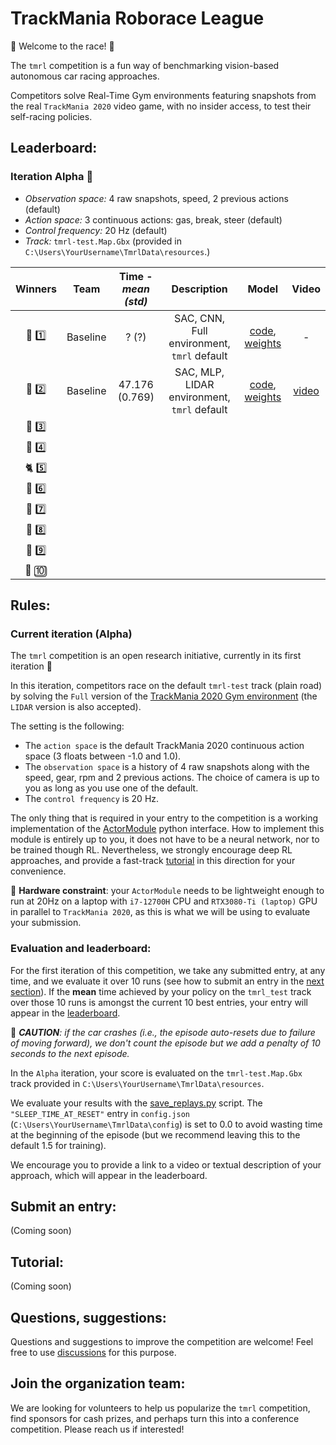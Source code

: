 # TrackMania Roborace League

:red_car: Welcome to the race! :checkered_flag:

The `tmrl` competition is a fun way of benchmarking vision-based autonomous car racing approaches.

Competitors solve Real-Time Gym environments featuring snapshots from the real `TrackMania 2020` video game, with no insider access, to test their self-racing policies.

## Leaderboard:

### Iteration Alpha :hatching_chick:
- _Observation space:_ 4 raw snapshots, speed, 2 previous actions (default)
- _Action space:_ 3 continuous actions: gas, break, steer (default)
- _Control frequency:_ 20 Hz (default)
- _Track:_ `tmrl-test.Map.Gbx` (provided in `C:\Users\YourUsername\TmrlData\resources`.)

|          Winners          |   Team   | Time - _mean (std)_ |                 Description                 |                                                                                                         Model                                                                                                          |                        Video                         |
|:-------------------------:|:--------:|:-------------------:|:-------------------------------------------:|:----------------------------------------------------------------------------------------------------------------------------------------------------------------------------------------------------------------------:|:----------------------------------------------------:|
|      :dragon: :one:       | Baseline |        ? (?)        | SAC, CNN, Full environment, `tmrl` default  | [code](https://github.com/trackmania-rl/tmrl/blob/c61fc1ef48de0a68a0dc1a228ef6f4b8554c5798/tmrl/custom/custom_models.py#L537), [weights](https://github.com/trackmania-rl/tmrl/releases/download/v0.3.0/resources.zip) |                          -                           |
|     :racehorse: :two:     | Baseline |   47.176 (0.769)    | SAC, MLP, LIDAR environment, `tmrl` default | [code](https://github.com/trackmania-rl/tmrl/blob/c61fc1ef48de0a68a0dc1a228ef6f4b8554c5798/tmrl/custom/custom_models.py#L54), [weights](https://github.com/trackmania-rl/tmrl/releases/download/v0.3.0/resources.zip)  | [video](https://www.youtube.com/watch?v=LN29DDlHp1U) |
|     :leopard: :three:     |
|      :tiger2: :four:      |
|       :cat2: :five:       |
|      :rabbit2: :six:      |
| :dromedary_camel: :seven: |
|     :turtle: :eight:      |
|      :snail: :nine:       |
| :palm_tree: :keycap_ten:  |

## Rules:

### Current iteration (Alpha)
The `tmrl` competition is an open research initiative, currently in its first iteration :hatching_chick:

In this iteration, competitors race on the default `tmrl-test` track (plain road) by solving the `Full` version of the [TrackMania 2020 Gym environment](https://github.com/trackmania-rl/tmrl#gym-environment) (the `LIDAR` version is also accepted).

The setting is the following:
- The `action space` is the default TrackMania 2020 continuous action space (3 floats between -1.0 and 1.0).
- The `observation space` is a history of 4 raw snapshots along with the speed, gear, rpm and 2 previous actions. The choice of camera is up to you as long as you use one of the default.
- The `control frequency` is 20 Hz.

The only thing that is required in your entry to the competition is a working implementation of the [ActorModule](https://github.com/trackmania-rl/tmrl/blob/master/tmrl/actor.py) python interface.
How to implement this module is entirely up to you, it does not have to be a neural network, nor to be trained though RL.
Nevertheless, we strongly encourage deep RL approaches, and provide a fast-track [tutorial](#tutorial) in this direction for your convenience.

:loudspeaker: **Hardware constraint**: your `ActorModule` needs to be lightweight enough to run at 20Hz on a laptop with `i7-12700H` CPU and `RTX3080-Ti (laptop)` GPU in parallel to `TrackMania 2020`, as this is what we will be using to evaluate your submission.

### Evaluation and leaderboard:
For the first iteration of this competition, we take any submitted entry, at any time, and we evaluate it over 10 runs (see how to submit an entry in the [next section](#submit-an-entry)).
If the **mean** time achieved by your policy on the `tmrl_test` track over those 10 runs is amongst the current 10 best entries, your entry will appear in the [leaderboard](#leaderboard).

:loudspeaker: _**CAUTION**: if the car crashes (i.e., the episode auto-resets due to failure of moving forward), we don't count the episode but we add a penalty of 10 seconds to the next episode._

In the `Alpha` iteration, your score is evaluated on the `tmrl-test.Map.Gbx` track provided in `C:\Users\YourUsername\TmrlData\resources`.

We evaluate your results with the [save_replays.py](https://github.com/trackmania-rl/tmrl/blob/master/tmrl/tools/save_replays.py) script.
The `"SLEEP_TIME_AT_RESET"` entry in `config.json` (`C:\Users\YourUsername\TmrlData\config`) is set to 0.0 to avoid wasting time at the beginning of the episode (but we recommend leaving this to the default 1.5 for training).

We encourage you to provide a link to a video or textual description of your approach, which will appear in the leaderboard.

## Submit an entry:
(Coming soon)

## Tutorial:
(Coming soon)


## Questions, suggestions:
Questions and suggestions to improve the competition are welcome!
Feel free to use [discussions](https://github.com/trackmania-rl/tmrl/discussions) for this purpose.


## Join the organization team:

We are looking for volunteers to help us popularize the `tmrl` competition, find sponsors for cash prizes, and perhaps turn this into a conference competition.
Please reach us if interested!
